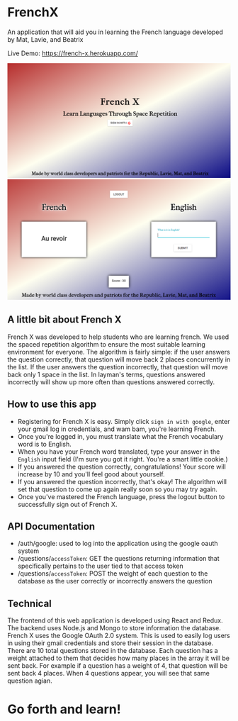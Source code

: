 # FrenchX

An application that will aid you in learning the French language developed by Mat, Lavie, and Beatrix

Live Demo: https://french-x.herokuapp.com/

![Screenshot](client/assets/img/frenchx.png)
![Screenshot](client/assets/img/application.png)

## A little bit about French X

French X was developed to help students who are learning french. We used the spaced repetition algorithm to ensure the most suitable learning environment for everyone. The algorithm is fairly simple: if the user answers the question correctly, that question will move back 2 places concurrently in the list. If the user answers the question incorrectly, that question will move back only 1 space in the list. In layman's terms, questions answered incorrectly will show up more often than questions answered correctly.

## How to use this app

* Registering for French X is easy. Simply click `sign in with google`, enter your gmail log in credentials, and wam bam, you're learning French.
* Once you're logged in, you must translate what the French vocabulary word is to English.
* When you have your French word translated, type your answer in the `English` input field (I'm sure you got it right. You're a smart little cookie.)
* If you answered the question correctly, congratulations! Your score will increase by 10 and you'll feel good about yourself.
* If you answered the question incorrectly, that's okay! The algorithm will set that question to come up again really soon so you may try again.
* Once you've mastered the French language, press the logout button to successfully sign out of French X.

## API Documentation

* /auth/google: used to log into the application using the google oauth system
* /questions/`accessToken`: GET the questions returning information that specifically pertains to the user tied to that access token
* /questions/`accessToken`: POST the weight of each question to the database as the user correctly or incorrectly answers the question

## Technical

The frontend of this web application is developed using React and Redux. The backend uses Node.js and Mongo to store information the database. French X uses the Google OAuth 2.0 system. This is used to easily log users in using their gmail credentials and store their session in the database. There are 10 total questions stored in the database. Each question has a weight attached to them that decides how many places in the array it will be sent back. For example if a question has a weight of 4, that question will be sent back 4 places. When 4 questions appear, you will see that same question agian.

# Go forth and learn!